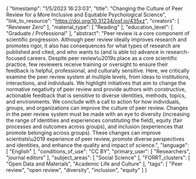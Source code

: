 {
    "timestamp": "1/5/2023 16:23:03",
    "title": "Changing the Culture of Peer Review for a More Inclusive and Equitable Psychological Science",
    "link_to_resource": "https://doi.org/10.31234/osf.io/435xz",
    "creators": [
        "Reviewer Zero"
    ],
    "material_type": [
        "Reading"
    ],
    "education_level": [
        "Graduate / Professional"
    ],
    "abstract": "Peer review is a core component of scientific progression. Although peer review ideally improves research and promotes rigor, it also has consequences for what types of research are published and cited, and who wants to (and is able to) advance in research-focused careers. Despite peer review\u2019s place as a core scientific practice, few reviewers receive training or oversight to ensure their feedback is helpful, professional, and culturally sensitive. Here, we critically examine the peer review system at multiple levels, from ideas to institutions, interactions, and individuals. We highlight initiatives that aim to change the normative negativity of peer review and provide authors with constructive, actionable feedback that is sensitive to diverse identities, methods, topics, and environments. We conclude with a call to action for how individuals, groups, and organizations can improve the culture of peer review. Changes in the peer review system must be made with an eye to diversity (increasing the range of identities and experiences constituting the field), equity (fair processes and outcomes across groups), and inclusion (experiences that promote belonging across groups). These changes can improve scientists\u2019 experience of peer review, promote diverse perspectives and identities, and enhance the quality and impact of science.",
    "language": [
        "English"
    ],
    "conditions_of_use": "CC BY",
    "primary_user": [
        "Researchers",
        "journal editors"
    ],
    "subject_areas": [
        "Social Science"
    ],
    "FORRT_clusters": [
        "Open Data and Materials",
        "Academic Life and Culture"
    ],
    "tags": [
        "Peer review",
        "open review",
        "diversity",
        "inclusion",
        "equity"
    ]
}